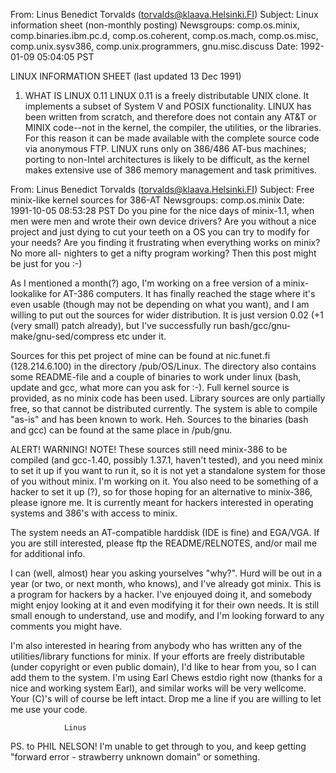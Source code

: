 From: Linus Benedict Torvalds (torvalds@klaava.Helsinki.FI)
Subject: Linux information sheet (non-monthly posting) 
Newsgroups: comp.os.minix, comp.binaries.ibm.pc.d, comp.os.coherent, comp.os.mach, comp.os.misc, comp.unix.sysv386, comp.unix.programmers, gnu.misc.discuss
Date: 1992-01-09 05:04:05 PST 


LINUX INFORMATION SHEET
(last updated 13 Dec 1991)

1. WHAT IS LINUX 0.11
    LINUX 0.11 is a freely distributable UNIX clone.  It implements a
subset of System V and POSIX functionality.  LINUX has been written
from scratch, and therefore does not contain any AT&T or MINIX
code--not in the kernel, the compiler, the utilities, or the libraries.
For this reason it can be made available with the complete source code
via anonymous FTP.  LINUX runs only on 386/486 AT-bus machines; porting
to non-Intel architectures is likely to be difficult, as the kernel
makes extensive use of 386 memory management and task primitives.


From: Linus Benedict Torvalds (torvalds@klaava.Helsinki.FI)
Subject: Free minix-like kernel sources for 386-AT 
Newsgroups: comp.os.minix
Date: 1991-10-05 08:53:28 PST 
Do you pine for the nice days of minix-1.1, when men were men and wrote
their own device drivers? Are you without a nice project and just dying
to cut your teeth on a OS you can try to modify for your needs? Are you
finding it frustrating when everything works on minix? No more all-
nighters to get a nifty program working? Then this post might be just
for you :-)

As I mentioned a month(?) ago, I'm working on a free version of a
minix-lookalike for AT-386 computers.  It has finally reached the stage
where it's even usable (though may not be depending on what you want),
and I am willing to put out the sources for wider distribution.  It is
just version 0.02 (+1 (very small) patch already), but I've successfully
run bash/gcc/gnu-make/gnu-sed/compress etc under it. 

Sources for this pet project of mine can be found at nic.funet.fi
(128.214.6.100) in the directory /pub/OS/Linux.  The directory also
contains some README-file and a couple of binaries to work under linux
(bash, update and gcc, what more can you ask for :-).  Full kernel
source is provided, as no minix code has been used.  Library sources are
only partially free, so that cannot be distributed currently.  The
system is able to compile "as-is" and has been known to work.  Heh. 
Sources to the binaries (bash and gcc) can be found at the same place in
/pub/gnu. 

ALERT! WARNING! NOTE! These sources still need minix-386 to be compiled
(and gcc-1.40, possibly 1.37.1, haven't tested), and you need minix to
set it up if you want to run it, so it is not yet a standalone system
for those of you without minix. I'm working on it. You also need to be
something of a hacker to set it up (?), so for those hoping for an
alternative to minix-386, please ignore me. It is currently meant for
hackers interested in operating systems and 386's with access to minix.

The system needs an AT-compatible harddisk (IDE is fine) and EGA/VGA. If
you are still interested, please ftp the README/RELNOTES, and/or mail me
for additional info.

I can (well, almost) hear you asking yourselves "why?".  Hurd will be
out in a year (or two, or next month, who knows), and I've already got
minix.  This is a program for hackers by a hacker.  I've enjouyed doing
it, and somebody might enjoy looking at it and even modifying it for
their own needs.  It is still small enough to understand, use and
modify, and I'm looking forward to any comments you might have. 

I'm also interested in hearing from anybody who has written any of the
utilities/library functions for minix. If your efforts are freely
distributable (under copyright or even public domain), I'd like to hear
from you, so I can add them to the system. I'm using Earl Chews estdio
right now (thanks for a nice and working system Earl), and similar works
will be very wellcome. Your (C)'s will of course be left intact. Drop me
a line if you are willing to let me use your code.

                Linus

PS. to PHIL NELSON! I'm unable to get through to you, and keep getting
"forward error - strawberry unknown domain" or something.
